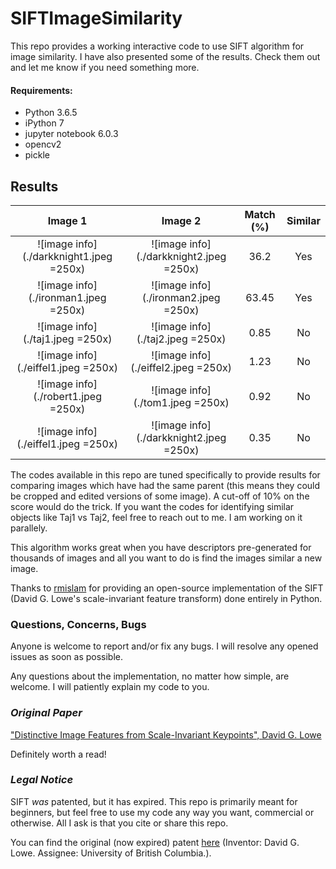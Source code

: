 # SIFTImageSimilarity
This repo provides a working interactive code to use SIFT algorithm for image similarity. I have also presented some of the results. Check them out and let me know if you need something more.

#### Requirements:
- Python 3.6.5
- iPython 7
- jupyter notebook 6.0.3
- opencv2
- pickle

## Results
|Image 1|Image 2|Match (%)|Similar|
|:-:|:-:|:-:|:-:|
|![image info](./darkknight1.jpeg =250x)|![image info](./darkknight2.jpeg =250x)|36.2|Yes|
|![image info](./ironman1.jpeg =250x)|![image info](./ironman2.jpeg =250x)|63.45|Yes|
|![image info](./taj1.jpeg =250x)|![image info](./taj2.jpeg =250x)|0.85|No|
|![image info](./eiffel1.jpeg =250x)|![image info](./eiffel2.jpeg =250x)|1.23|No|
|![image info](./robert1.jpeg =250x)|![image info](./tom1.jpeg =250x)|0.92|No|
|![image info](./eiffel1.jpeg =250x)|![image info](./darkknight2.jpeg =250x)|0.35|No|

The codes available in this repo are tuned specifically to provide results for comparing images which have had the same parent (this means they could be cropped and edited versions of some image). A cut-off of 10% on the score would do the trick.
If you want the codes for identifying similar objects like Taj1 vs Taj2, feel free to reach out to me. I am working on it parallely.

This algorithm works great when you have descriptors pre-generated for thousands of images and all you want to do is find the images similar a new image.

Thanks to [rmislam](https://github.com/rmislam/PythonSIFT/blob/master/pysift.py) for providing an open-source implementation of the SIFT (David G. Lowe's scale-invariant feature transform) done entirely in Python.

### Questions, Concerns, Bugs

Anyone is welcome to report and/or fix any bugs. I will resolve any opened issues as soon as possible.

Any questions about the implementation, no matter how simple, are welcome. I will patiently explain my code to you.

### *Original Paper*

["Distinctive Image Features from Scale-Invariant Keypoints", David G. Lowe](https://www.cs.ubc.ca/~lowe/papers/ijcv04.pdf)

Definitely worth a read!

### *Legal Notice*

SIFT *was* patented, but it has expired.
This repo is primarily meant for beginners, but feel free to use my code any way you want, commercial or otherwise. All I ask is that you cite or share this repo.

You can find the original (now expired) patent [here](https://patents.google.com/patent/US6711293B1/en) (Inventor: David G. Lowe. Assignee: University of British Columbia.).